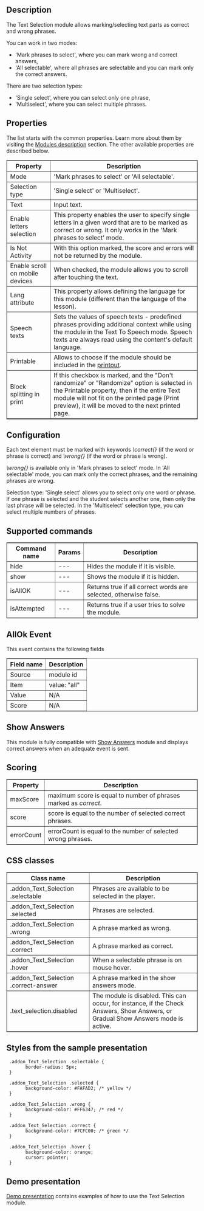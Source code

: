 ## Description

The Text Selection module allows marking/selecting text parts as correct and wrong phrases.

You can work in two modes:
<ul>
<li>'Mark phrases to select', where you can mark wrong and correct answers, </li>
<li>'All selectable', where all phrases are selectable and you can mark only the correct answers. </li>
</ul>
There are two selection types:
<ul>
<li>'Single select', where you can select only one phrase, </li>
<li>'Multiselect', where you can select multiple phrases. </li>
</ul>


## Properties

The list starts with the common properties. Learn more about them by visiting the <a href="/doc/en/page/Modules-description" target="_blank" rel="noopener noreferrer">Modules description</a> section. The other available properties are described below.

<table border='1'>
    <tr>
        <th>Property</th>
        <th>Description</th>
    </tr>
    <tr>
        <td>Mode</td>
        <td>'Mark phrases to select' or 'All selectable'. </td>
    </tr>
    <tr>
         <td>Selection type</td>
         <td>'Single select' or 'Multiselect'. </td>
    </tr>
    <tr>
        <td>Text</td>
        <td>Input text. </td>
    </tr>
    <tr>
        <td>Enable letters selection</td>
        <td>This property enables the user to specify single letters in a given word that are to be marked as correct or wrong. It only works in the 'Mark phrases to select' mode. </td>
    </tr>
    <tr>
        <td>Is Not Activity</td>
        <td>With this option marked, the score and errors will not be returned by the module.</td>
    </tr>
    <tr>
        <td>Enable scroll on mobile devices</td>
        <td>When checked, the module allows you to scroll after touching the text. </td>
    </tr>
    <tr>
        <td>Lang attribute</td>
        <td>This property allows defining the language for this module (different than the language of the lesson). </td>
    </tr>
    <tr>
        <td>Speech texts</td>
        <td>Sets the values of speech texts - predefined phrases providing additional context while using the module in the Text To Speech mode. Speech texts are always read using the content's default language. </td>
    </tr>
    <tr>
        <td>Printable</td>
        <td>Allows to choose if the module should be included in the <a href="/doc/en/page/Marking-elements-that-should-be-included-in-the-printout">printout</a>. </td>
    </tr>
    <tr>
        <td>Block splitting in print</td>
        <td>If this checkbox is marked, and the "Don't randomize" or "Randomize" option is selected in the Printable property, then if the entire Text module will not fit on the printed page (Print preview), it will be moved to the next printed page. </td>
    </tr>
</table>


## Configuration

Each text element must be marked with keywords <i>\\correct{}</i> (if the word or phrase is correct) and <i>\\wrong{}</i> (if the word or phrase is wrong).

<i>\\wrong{}</i> is available only in 'Mark phrases to select' mode. In 'All selectable' mode, you can mark only the correct phrases, and the remaining phrases are wrong.

Selection type: 'Single select' allows you to select only one word or phrase. If one phrase is selected and the student selects another one, then only the last phrase will be selected. In the 'Multiselect' selection type, you can select multiple numbers of phrases.


## Supported commands

<table border='1'>
    <tr>
        <th>Command name</th>
        <th>Params</th>
        <th>Description</th>
    </tr>
    <tr>
        <td>hide</td>
        <td>---</td>
        <td>Hides the module if it is visible. </td>
    </tr>
	<tr>
        <td>show</td>
        <td>---</td>
        <td>Shows the module if it is hidden. </td>
    </tr>
	<tr>
        <td>isAllOK</td>
        <td>---</td>
        <td>Returns true if all correct words are selected, otherwise false. </td>
    </tr>
	<tr>
        <td>isAttempted</td>
        <td>---</td>
        <td>Returns true if a user tries to solve the module. </td>
    </tr>
</table>


## AllOk Event

This event contains the following fields
<table border='1'>
<tbody>
    <tr>
        <th>Field name</th>
        <th>Description</th> 
    </tr>
    <tr>
        <td>Source</td>
        <td>module id</td> 
    </tr>
    <tr>
        <td>Item</td>
        <td>value: "all"</td> 
    </tr>
    <tr>
        <td>Value</td>
        <td>N/A</td> 
    </tr>
    <tr>
        <td>Score</td>
        <td>N/A</td> 
    </tr>
</tbody>
</table>


## Show Answers

This module is fully compatible with [Show Answers](/doc/page/Show-Answers "Show Answers module") module and displays correct answers when an adequate event is sent.

## Scoring
<table border='1'>
    <tr>
        <th>Property</th>
        <th>Description</th>
    </tr>
    <tr>
        <td>maxScore</td>
        <td>maximum score is equal to number of phrases marked as <i>correct</i>. </td>
    </tr>
    <tr>
        <td>score</td>
        <td>score is equal to the number of selected correct phrases. </td>
    </tr>
    <tr>
        <td>errorCount</td>
        <td>errorCount is equal to the number of selected wrong phrases. </td>
    </tr>
</table>


## CSS classes
<table border='1'>
    <tr>
        <th>Class name</th>
        <th>Description</th>
    </tr>
    <tr>
        <td>.addon_Text_Selection .selectable</td>
        <td>Phrases are available to be selected in the player. </td>
    </tr>
    <tr>
        <td>.addon_Text_Selection .selected</td>
        <td>Phrases are selected. </td>
    </tr>
    <tr>
        <td>.addon_Text_Selection .wrong</td>
        <td>A phrase marked as wrong. </td>
    </tr>
    <tr>
        <td>.addon_Text_Selection .correct</td>
        <td>A phrase marked as correct. </td>
    </tr>
    <tr>
        <td>.addon_Text_Selection .hover</td>
        <td>When a selectable phrase is on mouse hover. </td>
    </tr>
    <tr>
        <td>.addon_Text_Selection .correct-answer</td>
        <td>A phrase marked in the show answers mode. </td>
    </tr>
    <tr>
        <td>.text_selection.disabled</td>
        <td>The module is disabled. This can occur, for instance, if the Check Answers, Show Answers, or Gradual Show Answers mode is active. </td>
    </tr>
</table>


## Styles from the sample presentation
     .addon_Text_Selection .selectable {
           border-radius: 5px;
     }

     .addon_Text_Selection .selected {
           background-color: #FAFAD2; /* yellow */
     }

     .addon_Text_Selection .wrong {
           background-color: #FF6347; /* red */
     }
    
     .addon_Text_Selection .correct {
           background-color: #7CFC00; /* green */
     }

     .addon_Text_Selection .hover {
           background-color: orange;
           cursor: pointer;
     }


## Demo presentation
[Demo presentation](https://mauthor.com/embed/5091169529757696 "Demo presentation") contains examples of how to use the Text Selection module. 